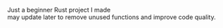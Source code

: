 Just a beginner Rust project I made<br>
may update later to remove unused functions and improve code quality.
